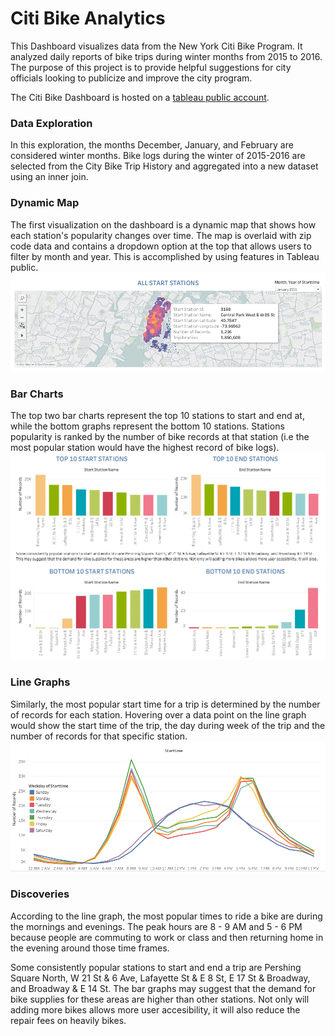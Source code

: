 # Citi Bike Analytics

This Dashboard visualizes data from the New York Citi Bike Program. It analyzed daily reports of bike trips during winter months from 2015 to 2016. The purpose of this project is to provide helpful suggestions for city officials looking to publicize and improve the city program.

The Citi Bike Dashboard is hosted on a [tableau public account](https://public.tableau.com/profile/thu.nguyen1946#!/vizhome/tableau-challenge_15811258880980/CITIBIKEPROGRAMANALYSIS).

### Data Exploration

In this exploration, the months December, January, and February are considered winter months. Bike logs during the winter of 2015-2016 are selected from the City Bike Trip History and aggregated into a new dataset using an inner join. 

### Dynamic Map
The first visualization on the dashboard is a dynamic map that shows how each station's popularity changes over time. The map is overlaid with zip code data and contains a dropdown option at the top that allows users to filter by month and year. This is accomplished by using features in Tableau public.
![Dynamic Map](StartStations_Popularity.png)

### Bar Charts
The top two bar charts represent the top 10 stations to start and end at, while the bottom graphs represent the bottom 10 stations. Stations popularity is ranked by the number of bike records at that station (i.e the most popular station would have the highest record of bike logs). 
![Bar Charts](StationPopularity.png)

### Line Graphs
Similarly, the most popular start time for a trip is determined by the number of records for each station. Hovering over a data point on the line graph would show the start time of the trip, the day during week of the trip and the number of records for that specific station. 
![Line Graphs](PeakHours.png)

### Discoveries
According to the line graph, the most popular times to ride a bike are during the mornings and evenings. The peak hours are  8 - 9 AM and 5 - 6 PM because people are commuting to work or class and then returning home in the evening around those time frames. 

Some consistently popular stations to start and end a trip are Pershing Square  North, W 21 St & 6 Ave, Lafayette St & E 8 St, E 17 St & Broadway, and Broadway & E 14 St. The bar graphs may suggest that the demand for bike supplies for these areas are higher than other stations. Not only will adding more bikes allows more user accesibility, it will also reduce the repair fees on heavily bikes.

